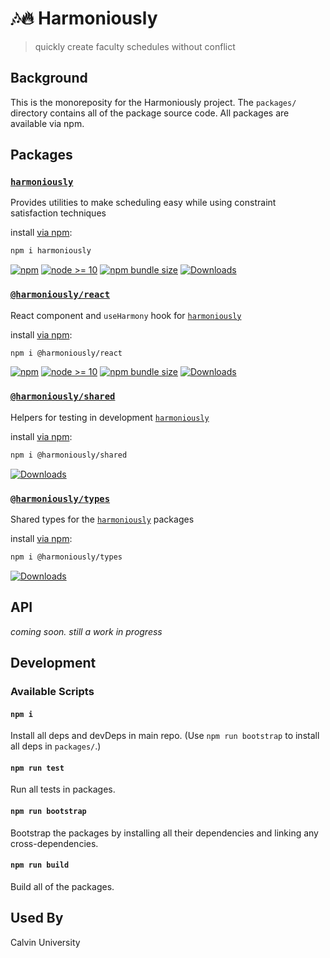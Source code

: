 # 🎶🔥 Harmoniously

> quickly create faculty schedules without conflict

## Background

This is the monoreposity for the Harmoniously project. The `packages/` directory contains all of the package source code. All packages are available via npm.

## Packages

### [`harmoniously`](./packages/harmoniously)

Provides utilities to make scheduling easy while using constraint satisfaction techniques

install [via npm](https://www.npmjs.com/package/harmoniously):

```sh
npm i harmoniously
```

<a href="https://www.npmjs.com/package/harmoniously"><img alt="npm" src="https://img.shields.io/npm/v/harmoniously"></a>
<a href="" disabled><img src="https://img.shields.io/badge/node-%3E%3D10-blue.svg?cacheSeconds=2592000" alt="node >= 10"></a>
<a href="https://www.npmjs.com/package/harmoniously"><img alt="npm bundle size" src="https://img.shields.io/bundlephobia/minzip/harmoniously"></a>
[![Downloads](https://img.shields.io/npm/dt/harmoniously.svg)](https://www.npmjs.com/package/harmoniously)

### [`@harmoniously/react`](./packages/harmoniously-react)

React component and `useHarmony` hook for [`harmoniously`](https://www.npmjs.com/package/harmoniously)

install [via npm](https://www.npmjs.com/package/@harmoniously/react):

```sh
npm i @harmoniously/react
```

<a href="https://www.npmjs.com/package/@harmoniously/react"><img alt="npm" src="https://img.shields.io/npm/v/@harmoniously/react"></a>
<a href="" disabled><img src="https://img.shields.io/badge/node-%3E%3D10-blue.svg?cacheSeconds=2592000" alt="node >= 10"></a>
<a href="https://www.npmjs.com/package/@harmoniously/react"><img alt="npm bundle size" src="https://img.shields.io/bundlephobia/minzip/@harmoniously/react"></a>
[![Downloads](https://img.shields.io/npm/dt/@harmoniously/react.svg)](https://www.npmjs.com/package/@harmoniously/react)

### [`@harmoniously/shared`](./packages/harmoniously-shared)

Helpers for testing in development [`harmoniously`](https://www.npmjs.com/package/harmoniously)

install [via npm](https://www.npmjs.com/package/@harmoniously/shared):

```sh
npm i @harmoniously/shared
```

[![Downloads](https://img.shields.io/npm/dt/@harmoniously/shared.svg)](https://www.npmjs.com/package/@harmoniously/shared)

### [`@harmoniously/types`](./packages/harmoniously-shared)

Shared types for the [`harmoniously`](https://www.npmjs.com/package/harmoniously) packages

install [via npm](https://www.npmjs.com/package/@harmoniously/types):

```sh
npm i @harmoniously/types
```

[![Downloads](https://img.shields.io/npm/dt/@harmoniously/types.svg)](https://www.npmjs.com/package/@harmoniously/types)

## API

_coming soon. still a work in progress_

## Development

### Available Scripts

#### `npm i`

Install all deps and devDeps in main repo. (Use `npm run bootstrap` to install all deps in `packages/`.)

#### `npm run test`

Run all tests in packages.

#### `npm run bootstrap`

Bootstrap the packages by installing all their dependencies and linking any cross-dependencies.

#### `npm run build`

Build all of the packages.

## Used By

Calvin University
